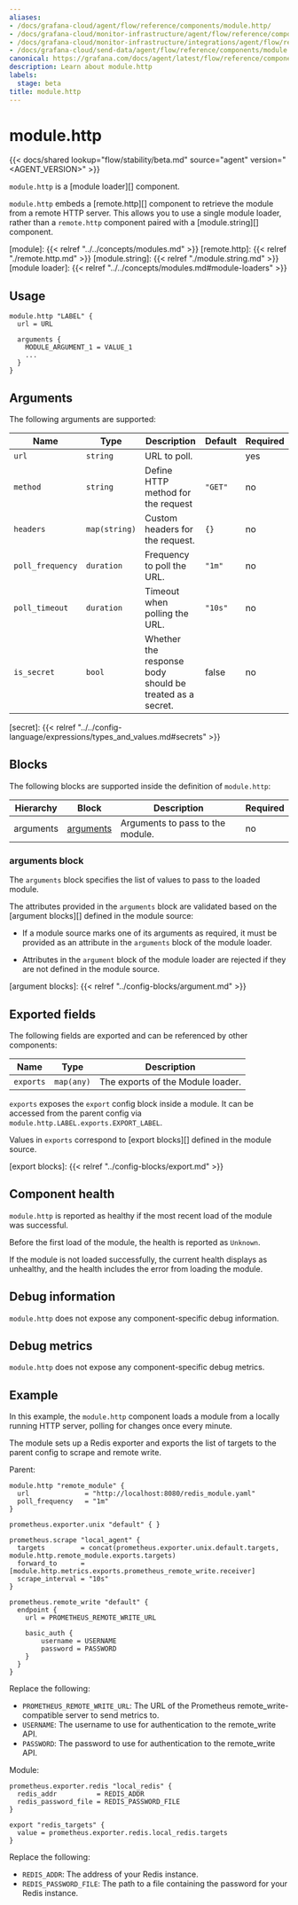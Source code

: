```yaml
---
aliases:
- /docs/grafana-cloud/agent/flow/reference/components/module.http/
- /docs/grafana-cloud/monitor-infrastructure/agent/flow/reference/components/module.http/
- /docs/grafana-cloud/monitor-infrastructure/integrations/agent/flow/reference/components/module.http/
- /docs/grafana-cloud/send-data/agent/flow/reference/components/module.http/
canonical: https://grafana.com/docs/agent/latest/flow/reference/components/module.http/
description: Learn about module.http
labels:
  stage: beta
title: module.http
---
```


# module.http

{{< docs/shared lookup="flow/stability/beta.md" source="agent" version="<AGENT_VERSION>" >}}

`module.http` is a [module loader][] component.

`module.http` embeds a [remote.http][] component to retrieve the module from a remote
HTTP server. This allows you to use a single module loader, rather than a `remote.http`
component paired with a [module.string][] component.

[module]: {{< relref "../../concepts/modules.md" >}}
[remote.http]: {{< relref "./remote.http.md" >}}
[module.string]: {{< relref "./module.string.md" >}}
[module loader]: {{< relref "../../concepts/modules.md#module-loaders" >}}

## Usage

```river
module.http "LABEL" {
  url = URL

  arguments {
    MODULE_ARGUMENT_1 = VALUE_1
    ...
  }
}
```

## Arguments

The following arguments are supported:

Name | Type | Description | Default | Required
---- | ---- | ----------- | ------- | --------
`url` | `string` | URL to poll. | | yes
`method` | `string` | Define HTTP method for the request | `"GET"` | no
`headers` | `map(string)` | Custom headers for the request. | `{}` | no
`poll_frequency` | `duration` | Frequency to poll the URL. | `"1m"` | no
`poll_timeout` | `duration` | Timeout when polling the URL. | `"10s"` | no
`is_secret` | `bool` | Whether the response body should be treated as a secret. | false | no

[secret]: {{< relref "../../config-language/expressions/types_and_values.md#secrets" >}}

## Blocks

The following blocks are supported inside the definition of `module.http`:

Hierarchy        | Block      | Description | Required
---------------- | ---------- | ----------- | --------
arguments | [arguments][] | Arguments to pass to the module. | no

[arguments]: #arguments-block

### arguments block

The `arguments` block specifies the list of values to pass to the loaded
module.

The attributes provided in the `arguments` block are validated based on the
[argument blocks][] defined in the module source:

* If a module source marks one of its arguments as required, it must be
  provided as an attribute in the `arguments` block of the module loader.

* Attributes in the `argument` block of the module loader are rejected if
  they are not defined in the module source.

[argument blocks]: {{< relref "../config-blocks/argument.md" >}}

## Exported fields

The following fields are exported and can be referenced by other components:

Name | Type | Description
---- | ---- | -----------
`exports` | `map(any)` | The exports of the Module loader.

`exports` exposes the `export` config block inside a module. It can be accessed
from the parent config via `module.http.LABEL.exports.EXPORT_LABEL`.

Values in `exports` correspond to [export blocks][] defined in the module
source.

[export blocks]: {{< relref "../config-blocks/export.md" >}}

## Component health

`module.http` is reported as healthy if the most recent load of the module was
successful.

Before the first load of the module, the health is reported as `Unknown`.

If the module is not loaded successfully, the current health displays as
unhealthy, and the health includes the error from loading the module.

## Debug information

`module.http` does not expose any component-specific debug information.

## Debug metrics

`module.http` does not expose any component-specific debug metrics.

## Example

In this example, the `module.http` component loads a module from a locally running
HTTP server, polling for changes once every minute.

The module sets up a Redis exporter and exports the list of targets to the parent config to scrape
and remote write.


Parent:

```river
module.http "remote_module" {
  url              = "http://localhost:8080/redis_module.yaml"
  poll_frequency   = "1m"
}

prometheus.exporter.unix "default" { }

prometheus.scrape "local_agent" {
  targets         = concat(prometheus.exporter.unix.default.targets, module.http.remote_module.exports.targets)
  forward_to      = [module.http.metrics.exports.prometheus_remote_write.receiver]
  scrape_interval = "10s"
}

prometheus.remote_write "default" {
  endpoint {
    url = PROMETHEUS_REMOTE_WRITE_URL

    basic_auth {
        username = USERNAME
        password = PASSWORD
    }
  }
}
```
Replace the following:
  - `PROMETHEUS_REMOTE_WRITE_URL`: The URL of the Prometheus remote_write-compatible server to send metrics to.
  - `USERNAME`: The username to use for authentication to the remote_write API.
  - `PASSWORD`: The password to use for authentication to the remote_write API.

Module:

```river
prometheus.exporter.redis "local_redis" {
  redis_addr          = REDIS_ADDR
  redis_password_file = REDIS_PASSWORD_FILE
}

export "redis_targets" {
  value = prometheus.exporter.redis.local_redis.targets
}
```
Replace the following:
  - `REDIS_ADDR`: The address of your Redis instance.
  - `REDIS_PASSWORD_FILE`: The path to a file containing the password for your Redis instance.
